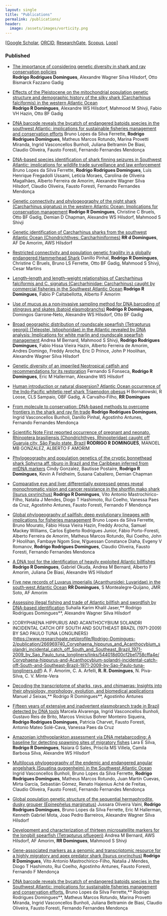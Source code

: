 ```yaml
---
layout: single
title: "Publications"
permalink: /publications/
header:
  image: /assets/images/vorticity.png
---
```


[[Google Scholar](https://scholar.google.com.br/citations?user=QEudMzIAAAAJ&hl=pt-BR), [ORCID](https://orcid.org/0000-0002-8979-645X), [ResearchGate](https://www.researchgate.net/profile/Rodrigo-Domingues-2), [Scopus](https://www.scopus.com/authid/detail.uri?authorId=55507606000), [Loop](https://loop.frontiersin.org/people/476911/overview)]


### Published   
- [The importance of considering genetic diversity in shark and ray conservation policies](https://link.springer.com/article/10.1007/s10592-017-1038-3)  
  **Rodrigo Rodrigues Domingues**, Alexandre Wagner Silva Hilsdorf, Otto Bismarck Fazzano Gadig 

- [Effects of the Pleistocene on the mitochondrial population genetic structure and demographic history of the silky shark (Carcharhinus falciformis) in the western Atlantic Ocean](https://link.springer.com/article/10.1007/s11160-017-9504-z)  
  **Rodrigo R Domingues**, Alexandre WS Hilsdorf, Mahmood M Shivji, Fabio VH Hazin, Otto BF Gadig 

- [DNA barcode reveals the bycatch of endangered batoids species in the southwest Atlantic: implications for sustainable fisheries management and conservation efforts](https://www.mdpi.com/2073-4425/10/4/304)
  Bruno Lopes da Silva Ferrette, **Rodrigo Rodrigues Domingues**, Matheus Marcos Rotundo, Marina Provetti Miranda, Ingrid Vasconcellos Bunholi, Juliana Beltramin De Biasi, Claudio Oliveira, Fausto Foresti, Fernando Fernandes Mendonça

- [DNA-based species identification of shark finning seizures in Southwest Atlantic: implications for wildlife trade surveillance and law enforcement](https://link.springer.com/article/10.1007/s10531-019-01862-0?wt_mc=Internal.Event.1.SEM.ArticleAuthorOnlineFirst&utm_source=ArticleAuthorContributingOnlineFirst&utm_medium=email&utm_content=AA_en_06082018&ArticleAuthorContributingOnlineFirst_20191013)
  Bruno Lopes da Silva Ferrette, **Rodrigo Rodrigues Domingues**, Luis Henrique Fregadolli Ussami, Letícia Moraes, Carolina de Oliveira Magalhães, Alberto Ferreira de Amorim, Alexandre Wagner Silva Hilsdorf, Claudio Oliveira, Fausto Foresti, Fernando Fernandes Mendonça  

- [Genetic connectivity and phylogeography of the night shark (Carcharhinus signatus) in the western Atlantic Ocean: Implications for conservation management](https://onlinelibrary.wiley.com/doi/abs/10.1002/aqc.2961) 
  **Rodrigo R Domingues**, Christine C Bruels, Otto BF Gadig, Demian D Chapman, Alexandre WS Hilsdorf, Mahmood S Shivji  
 
- [Genetic identification of Carcharhinus sharks from the southwest Atlantic Ocean (Chondrichthyes: Carcharhiniformes)](https://onlinelibrary.wiley.com/doi/abs/10.1111/jai.12154)
  **RR d Domingues**, AF De Amorim, AWS Hilsdorf  
  

- [Restricted connectivity and population genetic fragility in a globally endangered Hammerhead Shark](https://link.springer.com/article/10.1007/s11160-020-09607-x)
  Danillo Pinhal, **Rodrigo R Domingues**, Christine C Bruels, Bruno LS Ferrette, Otto BF Gadig, Mahmood S Shivji, Cesar Martins  
  
- [Length–length and length–weight relationships of Carcharhinus falciformis and C. signatus (Carcharhinidae: Carcharhinus) caught by commercial fisheries in the Southwest Atlantic Ocean](https://www.sciencedirect.com/science/article/pii/S2352485516300408)
  **Rodrigo R Domingues**, Fabio P Caltabellotta, Alberto F Amorim 

- [Use of mucus as a non‐invasive sampling method for DNA barcoding of stingrays and skates (batoid elasmobranchs)](https://onlinelibrary.wiley.com/doi/abs/10.1111/jfb.13919)
  **Rodrigo R Domingues**, Domingos Garrone‐Neto, Alexandre WS Hilsdorf, Otto BF Gadig

- [Broad geographic distribution of roundscale spearfish (Tetrapturus georgii) (Teleostei, Istiophoridae) in the Atlantic revealed by DNA analysis: Implications for white marlin and roundscale spearfish management](https://www.sciencedirect.com/science/article/pii/S0165783612003050)
  Andrea M Bernard, Mahmood S Shivji, **Rodrigo Rodrigues Domingues**, Fabio Hissa Vieira Hazin, Alberto Ferreira de Amorim, Andres Domingo, Freddy Arocha, Eric D Prince, John P Hoolihan, Alexandre Wagner Silva Hilsdorf

- [Genetic diversity of an imperiled Neotropical catfish and recommendations for its restoration](https://www.frontiersin.org/journals/genetics/articles/10.3389/fgene.2017.00196/full)
  Fernando S Fonseca, **Rodrigo R Domingues**, Eric M Hallerman, Alexandre WS Hilsdorf

- [Human introduction or natural dispersion? Atlantic Ocean occurrence of the Indo‐Pacific whitetip reef shark Triaenodon obesus](https://onlinelibrary.wiley.com/doi/abs/10.1111/jfb.13528)
  H Bornatowski, R Loose, CLS Sampaio, OBF Gadig, A Carvalho‐Filho, **RR Domingues**

- [From molecule to conservation: DNA-based methods to overcome frontiers in the shark and ray fin trade](https://link.springer.com/article/10.1007/s12686-021-01194-8)
 **Rodrigo Rodrigues Domingues**, Ingrid Vasconcellos Bunholi, Danillo Pinhal, Agostinho Antunes, Fernando Fernandes Mendonça

- [Scientific Note First reported occurrence of pregnant and neonato, Rhinoptera brasiliensis (Chondrichthyes, Rhinopteridae) caught off Guaruja city, São Paulo state, Brazil](https://panamjas.org/pdf_artigos/PANAMJAS_4(4)_605-608.pdf)
  **RODRIGO R DOMINGUES**, MANOEL MB GONZALEZ, ALBERTO F AMORIM

- [Phylogeography and population genetics of the cryptic bonnethead shark Sphyrna aff. tiburo in Brazil and the Caribbean inferred from mtDNA markers](https://onlinelibrary.wiley.com/doi/abs/10.1111/jfb.14896)
  Cindy Gonzalez, Bautisse Postaire, **Rodrigo R Domingues**, Kevin A Feldheim, Susana Caballero, Demian Chapman

- [Comparative eye and liver differentially expressed genes reveal monochromatic vision and cancer resistance in the shortfin mako shark (Isurus oxyrinchus)](https://www.sciencedirect.com/science/article/pii/S0888754320301075)
  **Rodrigo R Domingues**, Vito Antonio Mastrochirico-Filho, Natalia J Mendes, Diogo T Hashimoto, Rui Coelho, Vanessa Paes da Cruz, Agostinho Antunes, Fausto Foresti, Fernando F Mendonça

- [Global phylogeography of sailfish: deep evolutionary lineages with implications for fisheries management](https://link.springer.com/article/10.1007/s10750-021-04587-w)
  Bruno Lopes da Silva Ferrette, Bruno Mourato, Fábio Hissa Vieira Hazin, Freddy Arocha, Samuel Mackey Williams, Carlos Egberto Rodrigues Junior, Fábio Porto-Foresti, Alberto Ferreira de Amorim, Matheus Marcos Rotundo, Rui Coelho, John P Hoolihan, Fambaye Ngom Sow, N’guessan Constance Diaha, Evgeny V Romanov, **Rodrigo Rodrigues Domingues**, Claudio Oliveira, Fausto Foresti, Fernando Fernandes Mendonca

- [A DNA tool for the identification of heavily exploited Atlantic billfishes](https://link.springer.com/article/10.1007/s12686-015-0489-4)
  **Rodrigo R Domingues**, Gabriel Okuda, Andrea M Bernard, Alberto F Amorim, Juliana De Biasi, Alexandre WS Hilsdorf

- [Five new records of Luvarus imperialis (Acanthuroidei: Luvaridae) in the south‐west Atlantic Ocean](https://onlinelibrary.wiley.com/doi/abs/10.1111/jfb.12629)
 **RR Domingues**, S Montealegre‐Quijano, JMR Soto, AF Amorim

- [Assessing illegal fishing and trade of Atlantic billfish and swordfish by DNA-based identification](https://link.springer.com/article/10.1007/s12686-021-01190-y)
  Suhaila Karim Khalil Jaser,** Rodrigo Rodrigues Domingues**, Alexandre Wagner Silva Hilsdorf

- [CORYPHAENA HIPPURUS AND ACANTHOCYBIUM SOLANDRI INCIDENTAL CATCH OFF SOUTH AND SOUTHEAST BRAZIL (1971-2009) BY SAO PAULO TUNA LONGLINERS}(https://www.researchgate.net/profile/Rodrigo-Domingues-2/publication/266969740_Coryphaena_hippurus_and_Acanthocybium_solandri_incidental_catch_off_South_and_Southeast_Brazil_1971-2009_by_Sao_Paulo_tuna_longliners/links/544018d00cf2be1758cffa4e/Coryphaena-hippurus-and-Acanthocybium-solandri-incidental-catch-off-South-and-Southeast-Brazil-1971-2009-by-Sao-Paulo-tuna-longliners.pdf)
  A. F. Amorim, C. A. Arfelli, **R. R. Domingues**, N. Piva-Silva, C. V. Minte-Vera

- [Decoding the transcriptome of sharks, rays, and chimaeras: Insights into their physiology, morphology, evolution, and biomedical applications](https://www.mdpi.com/2410-3888/8/5/271)
  Manuel J Seixas,** Rodrigo R Domingues**, Agostinho Antunes

- [Fifteen years of extensive and inadvertent elasmobranch trade in Brazil detected by DNA tools](https://ecoevorxiv.org/repository/view/6117/)
  Marcela Alvarenga, Ingrid Vasconcellos Bunholi, Gustavo Reis de Brito, Marcos Vinícius Bohrer Monteiro Siqueira, **Rodrigo Rodrigues Domingues**, Patricia Charvet, Fausto Foresti, Antonio Mateo Solé-Cava, Vanessa Paes da Cruz

- [Amazonian ichthyoplankton assessment via DNA metabarcoding: A baseline for detecting spawning sites of migratory fishes](https://www.sciencedirect.com/science/article/pii/S0006320723002811)
  Lara E Silva, **Rodrigo R Domingues**, Naiara G Sales, Priscila MS Villela, Camila Barbosa Silva, Alexandre WS Hilsdorf

- [Multilocus phylogeography of the endemic and endangered angular angelshark (Squatina guggenheim) in the Southwest Atlantic Ocean](https://link.springer.com/article/10.1007/s10750-022-04855-3)
  Ingrid Vasconcellos Bunholi, Bruno Lopes da Silva Ferrette, **Rodrigo Rodrigues Domingues**, Matheus Marcos Rotundo, Juan Martín Cuevas, Mirta García, Sebastián Gómez, Renato Hajenius Aché de Freitas, Claudio Oliveira, Fausto Foresti, Fernando Fernandes Mendonça

- [Global population genetic structure of the sequential hermaphrodite, dusky grouper (Epinephelus marginatus)](https://onlinelibrary.wiley.com/doi/abs/10.1002/aqc.3608)
  Jussara Oliveira Vaini, **Rodrigo Rodrigues Domingues**, Bruno Lopes da Silva Ferrette, Eric M Hallerman, Kenneth Gabriel Mota, Joao Pedro Barreiros, Alexandre Wagner Silva Hilsdorf

- [Development and characterization of thirteen microsatellite markers for the longbill spearfish (Tetrapturus pfluegeri)](https://link.springer.com/article/10.1007/s12686-013-0038-y)
  Andrea M Bernard, AWS Hilsdorf, AF Amorim, **RR Domingues**, Mahmood S Shivji

- [Gene-associated markers as a genomic and transcriptomic resource for a highly migratory and apex predator shark (Isurus oxyrinchus)](https://link.springer.com/article/10.1007/s00227-022-04094-z)
  **Rodrigo R Domingues**, Vito Antonio Mastrochirico-Filho, Natalia J Mendes, Diogo T Hashimoto, Rui Coelho, Agostinho Antunes, Fausto Foresti, Fernando F Mendonça

- [DNA barcode reveals the bycatch of endangered batoids species in the Southwest Atlantic: implications for sustainable fisheries management and conservation efforts.](https://www.cabidigitallibrary.org/doi/full/10.5555/20203312342)
  Bruno Lopes da Silva Ferrette,** Rodrigo Rodrigues Domingues**, Matheus Marcos Rotundo, Marina Provetti Miranda, Ingrid Vasconcellos Bunholi, Juliana Beltramin de Biasi, Claudio Oliveira, Fausto Foresti, Fernando Fernandes Mendonça
  
